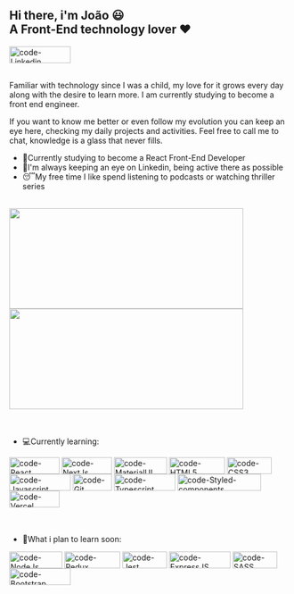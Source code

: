   <div align="left">
    <h2>Hi there, i'm João 😃
      <br>
    A Front-End technology lover ❤
    </h2>
  <a><img align="center" alt="code-Linkedin" height="30" width="110" src="https://img.shields.io/badge/LinkedIn-0077B5?style=for-the-badge&logo=linkedin&logoColor=white"></a>
  </div>
  <br>
  
  <div>
    <p>
      Familiar with technology since I was a child, my love for it grows every day along with the desire to learn more. I am currently studying to become a front end engineer.
    </p>
    <p>
  If you want to know me better or even follow my evolution you can keep an eye here, checking my daily projects and activities. Feel free to call me to chat, knowledge is a glass that never fills.
    </p>
  </div>
  
  <div>
    <ul>
      <li>🧠Currently studying to become a React Front-End Developer </li>
      <li>👀I'm always keeping an eye on Linkedin, being active there as possible</li>
      <li>😴My free time I like spend listening to podcasts or watching thriller series</li>
    </ul
  </div>
  <br>
     
  <div align="left">   
    <img height="180em" width="420em" src="https://github-readme-stats.vercel.app/api?username=volpatocode&show_icons=true&theme=dracula&include_all_commits=true&count_private=true"/>
    <br>
    <img height="180em" width="420em" src="https://github-readme-stats.vercel.app/api/top-langs/?username=volpatocode&layout=compact&langs_count=7&theme=dracula"/>
  </div>
      
  <br>
  <br>
      
  <div>
    <ul>
      <li>
        💻Currently learning:
      </li>
    </ul>
        <img align="center" alt="code-React" height="30" width="90" src="https://img.shields.io/badge/React-20232A?style=for-the-badge&logo=react&logoColor=61DAFB">
        <img align="center" alt="code-NextJs" height="30" width="90"
src="https://camo.githubusercontent.com/c2f6eb1cf11b35d70ed05bb666596ad4ddcae1a68177e2f5b016b5d23fd8983f/68747470733a2f2f696d672e736869656c64732e696f2f62616467652f6e6578746a732d2532333030303030302e7376673f267374796c653d666f722d7468652d6261646765266c6f676f3d6e6578742e6a73266c6f676f436f6c6f723d7768697465">
        <img align="center" alt="code-MaterialUI" height="30" width="95" src="https://camo.githubusercontent.com/2c2e3cab0541596a12e216df86e68fa554256f25826b55a068993a3edfbcd0e8/68747470733a2f2f696d672e736869656c64732e696f2f62616467652f4d6174657269616c2d2d55492d3030383143423f7374796c653d666f722d7468652d6261646765266c6f676f3d6d6174657269616c2d7569266c6f676f436f6c6f723d7768697465">
        <img align="center" alt="code-HTML5" height="30" width="100" src="https://img.shields.io/badge/HTML5-E34F26?style=for-the-badge&logo=html5&logoColor=white">
        <img align="center" alt="code-CSS3" height="30" width="80" src="https://img.shields.io/badge/CSS3-1572B6?style=for-the-badge&logo=css3&logoColor=white">
        <img align="center" alt="code-Javascript" height="30" width="110" src="https://img.shields.io/badge/JavaScript-F7DF1E?style=for-the-badge&logo=javascript&logoColor=black">
        <img align="center" alt="code-Git" height="30" width="70" src="https://img.shields.io/badge/git-%23F05033.svg?style=for-the-badge&logo=git&logoColor=white">
        <img align="center" alt="code-Typescript" height="30" width="110" src="https://img.shields.io/badge/TypeScript-007ACC?style=for-the-badge&logo=typescript&logoColor=white">
        <img align="center" alt="code-Styled-components" height="30" width="150" src="https://img.shields.io/badge/styled--components-DB7093?style=for-the-badge&logo=styled-components&logoColor=white">
        <img align="center" alt="code-Vercel" height="30" width="90" src="https://camo.githubusercontent.com/fcd1c87e77465b77d8154ec711dd65b26f942dceb3be799ea6a621c291982753/68747470733a2f2f696d672e736869656c64732e696f2f62616467652f76657263656c2d2532333030303030302e7376673f267374796c653d666f722d7468652d6261646765266c6f676f3d76657263656c266c6f676f436f6c6f723d7768697465">   
    
  </div>
      <br>
      <br>
      
  <div>
    <ul>
      <li>
        🎯What i plan to learn soon:
      </li>
    </ul>
        <img align="center" alt="code-NodeJs" height="30" width="95" src="https://img.shields.io/badge/Node.js-43853D?style=for-the-badge&logo=node.js&logoColor=white">
    <img align="center" alt="code-Redux" height="30" width="100" src="https://camo.githubusercontent.com/6908bc5919e46cd787b8e5117f092f5ed37da82e8bd602e6339060ea0fff722c/68747470733a2f2f696d672e736869656c64732e696f2f62616467652f52656475782d3539334438383f7374796c653d666f722d7468652d6261646765266c6f676f3d7265647578266c6f676f436f6c6f723d7768697465">
    <img align="center" alt="code-Jest" height="30" width="80" src="https://camo.githubusercontent.com/5ec7b7ed343219da6b2213349bacdc389803950b5298464b35e76f7ab6ccf27d/68747470733a2f2f696d672e736869656c64732e696f2f62616467652f4a6573742d4332313332353f7374796c653d666f722d7468652d6261646765266c6f676f3d6a657374266c6f676f436f6c6f723d7768697465">
    <img align="center" alt="code-ExpressJS" height="30" width="110" src="https://camo.githubusercontent.com/7f73136d92799b19be179d1ed87b461120c35ed917c7d5ab59a7606209da7bd3/68747470733a2f2f696d672e736869656c64732e696f2f62616467652f457870726573732e6a732d3030303030303f7374796c653d666f722d7468652d6261646765266c6f676f3d65787072657373266c6f676f436f6c6f723d7768697465">
        <img align="center" alt="code-SASS" height="30" width="80" src="https://img.shields.io/badge/Sass-CC6699?style=for-the-badge&logo=sass&logoColor=white">
        <img align="center" alt="code-Bootstrap" height="30" width="110" src="https://img.shields.io/badge/Bootstrap-563D7C?style=for-the-badge&logo=bootstrap&logoColor=white">
    
  </div>
      
     

      
